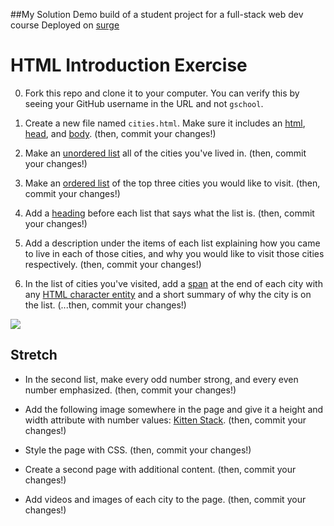 ##My Solution
Demo build of a student project for a full-stack web dev course
Deployed on [surge](html-cities.surge.sh)

# HTML Introduction Exercise

0. Fork this repo and clone it to your computer.
   You can verify this by seeing your GitHub username in the URL and not `gschool`.

0. Create a new file named `cities.html`. Make sure it includes an [html](https://developer.mozilla.org/en-US/docs/Web/HTML/Element/html), [head](https://developer.mozilla.org/en-US/docs/Web/HTML/Element/head), and [body](https://developer.mozilla.org/en-US/docs/Web/HTML/Element/body). (then, commit your changes!)

0. Make an [unordered list](https://developer.mozilla.org/en-US/docs/Web/HTML/Element/ul) all of the cities you've lived in. (then, commit your changes!)

0. Make an [ordered list](https://developer.mozilla.org/en-US/docs/Web/HTML/Element/ol) of the top three cities you would like to visit. (then, commit your changes!)

0.  Add a [heading](https://developer.mozilla.org/en-US/docs/Web/HTML/Element/Heading_Elements) before each list that says what the list is. (then, commit your changes!)

0. Add a description under the items of each list explaining how you came to live in each of those cities, and why you would like to visit those cities respectively. (then, commit your changes!)

0. In the list of cities you've visited, add a [span](https://developer.mozilla.org/en-US/docs/Web/HTML/Element/span) at the end of each city with any [HTML character entity](https://developer.mozilla.org/en-US/docs/Glossary/Entity) and a short summary of why the city is on the list. (...then, commit your changes!)

![](images/unstyled.png)

## Stretch

* In the second list, make every odd number strong, and every even number emphasized. (then, commit your changes!)

* Add the following image somewhere in the page and give it a height and width attribute with number values: [Kitten Stack](http://i.giphy.com/fVMFiUwkZgpfG.gif). (then, commit your changes!)

* Style the page with CSS. (then, commit your changes!)

* Create a second page with additional content. (then, commit your changes!)

* Add videos and images of each city to the page. (then, commit your changes!)
